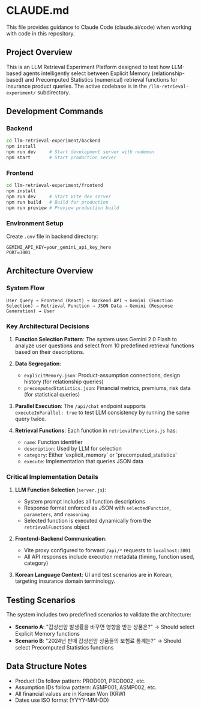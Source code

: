 # CLAUDE.md

This file provides guidance to Claude Code (claude.ai/code) when working with code in this repository.

## Project Overview

This is an LLM Retrieval Experiment Platform designed to test how LLM-based agents intelligently select between Explicit Memory (relationship-based) and Precomputed Statistics (numerical) retrieval functions for insurance product queries. The active codebase is in the `/llm-retrieval-experiment/` subdirectory.

## Development Commands

### Backend
```bash
cd llm-retrieval-experiment/backend
npm install
npm run dev     # Start development server with nodemon
npm start       # Start production server
```

### Frontend
```bash
cd llm-retrieval-experiment/frontend
npm install
npm run dev     # Start Vite dev server
npm run build   # Build for production
npm run preview # Preview production build
```

### Environment Setup
Create `.env` file in backend directory:
```
GEMINI_API_KEY=your_gemini_api_key_here
PORT=3001
```

## Architecture Overview

### System Flow
```
User Query → Frontend (React) → Backend API → Gemini (Function Selection) → Retrieval Function → JSON Data → Gemini (Response Generation) → User
```

### Key Architectural Decisions

1. **Function Selection Pattern**: The system uses Gemini 2.0 Flash to analyze user questions and select from 10 predefined retrieval functions based on their descriptions.

2. **Data Segregation**: 
   - `explicitMemory.json`: Product-assumption connections, design history (for relationship queries)
   - `precomputedStatistics.json`: Financial metrics, premiums, risk data (for statistical queries)

3. **Parallel Execution**: The `/api/chat` endpoint supports `executeInParallel: true` to test LLM consistency by running the same query twice.

4. **Retrieval Functions**: Each function in `retrievalFunctions.js` has:
   - `name`: Function identifier
   - `description`: Used by LLM for selection
   - `category`: Either 'explicit_memory' or 'precomputed_statistics'
   - `execute`: Implementation that queries JSON data

### Critical Implementation Details

1. **LLM Function Selection** (`server.js`):
   - System prompt includes all function descriptions
   - Response format enforced as JSON with `selectedFunction`, `parameters`, and `reasoning`
   - Selected function is executed dynamically from the `retrievalFunctions` object

2. **Frontend-Backend Communication**:
   - Vite proxy configured to forward `/api/*` requests to `localhost:3001`
   - All API responses include execution metadata (timing, function used, category)

3. **Korean Language Context**: UI and test scenarios are in Korean, targeting insurance domain terminology.

## Testing Scenarios

The system includes two predefined scenarios to validate the architecture:

- **Scenario A**: "갑상선암 발생률을 바꾸면 영향을 받는 상품은?" → Should select Explicit Memory functions
- **Scenario B**: "2024년 판매 갑상선암 상품들의 보험료 통계는?" → Should select Precomputed Statistics functions

## Data Structure Notes

- Product IDs follow pattern: PROD001, PROD002, etc.
- Assumption IDs follow pattern: ASMP001, ASMP002, etc.
- All financial values are in Korean Won (KRW)
- Dates use ISO format (YYYY-MM-DD)